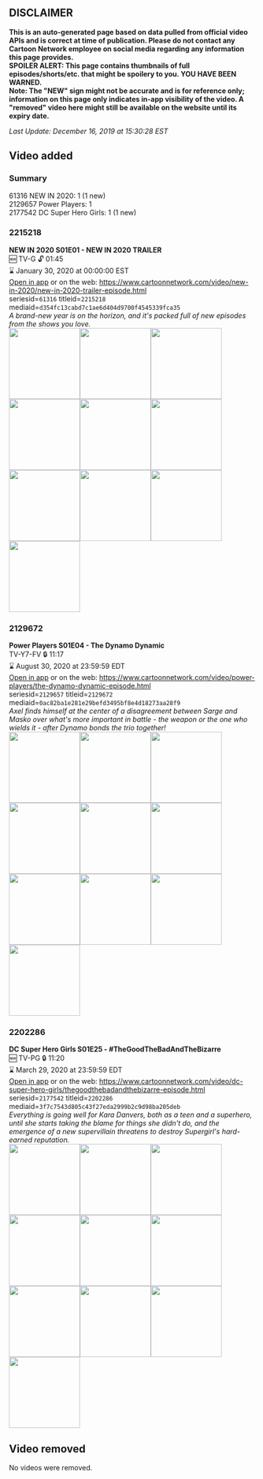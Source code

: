 ## DISCLAIMER
**This is an auto-generated page based on data pulled from official video APIs and is correct at time of publication. Please do not contact any Cartoon Network employee on social media regarding any information this page provides.**  
**SPOILER ALERT: This page contains thumbnails of full episodes/shorts/etc. that might be spoilery to you. YOU HAVE BEEN WARNED.**  
**Note: The "NEW" sign might not be accurate and is for reference only; information on this page only indicates in-app visibility of the video. A "removed" video here might still be available on the website until its expiry date.**  

_Last Update: December 16, 2019 at 15:30:28 EST_
## Video added
### Summary
61316 NEW IN 2020: 1 (1 new)  
2129657 Power Players: 1  
2177542 DC Super Hero Girls: 1 (1 new)  
### 2215218
**NEW IN 2020 S01E01 - NEW IN 2020 TRAILER**  
🆕 TV-G 🔓 01:45  
⌛ January 30, 2020 at 00:00:00 EST  
[Open in app](https://tinyurl.com/ukhb3lg) or on the web: https://www.cartoonnetwork.com/video/new-in-2020/new-in-2020-trailer-episode.html  
seriesid=`61316` titleid=`2215218` mediaid=`d354fc13cabd7c1ae6d404d9700f4545339fca35`  
_A brand-new year is on the horizon, and it's packed full of new episodes from the shows you love._  
<a href="https://s3.amazonaws.com/cartoonorchestrator/2215218_001_1280x720.jpg"><img src="https://s3.amazonaws.com/cartoonorchestrator/2215218_001_640x360.jpg" height="144px" /></a><a href="https://s3.amazonaws.com/cartoonorchestrator/2215218_002_1280x720.jpg"><img src="https://s3.amazonaws.com/cartoonorchestrator/2215218_002_640x360.jpg" height="144px" /></a><a href="https://s3.amazonaws.com/cartoonorchestrator/2215218_003_1280x720.jpg"><img src="https://s3.amazonaws.com/cartoonorchestrator/2215218_003_640x360.jpg" height="144px" /></a><a href="https://s3.amazonaws.com/cartoonorchestrator/2215218_004_1280x720.jpg"><img src="https://s3.amazonaws.com/cartoonorchestrator/2215218_004_640x360.jpg" height="144px" /></a><a href="https://s3.amazonaws.com/cartoonorchestrator/2215218_005_1280x720.jpg"><img src="https://s3.amazonaws.com/cartoonorchestrator/2215218_005_640x360.jpg" height="144px" /></a><a href="https://s3.amazonaws.com/cartoonorchestrator/2215218_006_1280x720.jpg"><img src="https://s3.amazonaws.com/cartoonorchestrator/2215218_006_640x360.jpg" height="144px" /></a><a href="https://s3.amazonaws.com/cartoonorchestrator/2215218_007_1280x720.jpg"><img src="https://s3.amazonaws.com/cartoonorchestrator/2215218_007_640x360.jpg" height="144px" /></a><a href="https://s3.amazonaws.com/cartoonorchestrator/2215218_008_1280x720.jpg"><img src="https://s3.amazonaws.com/cartoonorchestrator/2215218_008_640x360.jpg" height="144px" /></a><a href="https://s3.amazonaws.com/cartoonorchestrator/2215218_009_1280x720.jpg"><img src="https://s3.amazonaws.com/cartoonorchestrator/2215218_009_640x360.jpg" height="144px" /></a><a href="https://s3.amazonaws.com/cartoonorchestrator/2215218_010_1280x720.jpg"><img src="https://s3.amazonaws.com/cartoonorchestrator/2215218_010_640x360.jpg" height="144px" /></a>
### 2129672
**Power Players S01E04 - The Dynamo Dynamic**  
TV-Y7-FV 🔒 11:17  
⌛ August 30, 2020 at 23:59:59 EDT  
[Open in app](https://tinyurl.com/vk52edy) or on the web: https://www.cartoonnetwork.com/video/power-players/the-dynamo-dynamic-episode.html  
seriesid=`2129657` titleid=`2129672` mediaid=`0ac82ba1e281e29befd3495bf8e4d18273aa28f9`  
_Axel finds himself at the center of a disagreement between Sarge and Masko over what's more important in battle - the weapon or the one who wields it - after Dynamo bonds the trio together!_  
<a href="https://s3.amazonaws.com/cartoonorchestrator/2129672_001_1280x720.jpg"><img src="https://s3.amazonaws.com/cartoonorchestrator/2129672_001_640x360.jpg" height="144px" /></a><a href="https://s3.amazonaws.com/cartoonorchestrator/2129672_002_1280x720.jpg"><img src="https://s3.amazonaws.com/cartoonorchestrator/2129672_002_640x360.jpg" height="144px" /></a><a href="https://s3.amazonaws.com/cartoonorchestrator/2129672_003_1280x720.jpg"><img src="https://s3.amazonaws.com/cartoonorchestrator/2129672_003_640x360.jpg" height="144px" /></a><a href="https://s3.amazonaws.com/cartoonorchestrator/2129672_004_1280x720.jpg"><img src="https://s3.amazonaws.com/cartoonorchestrator/2129672_004_640x360.jpg" height="144px" /></a><a href="https://s3.amazonaws.com/cartoonorchestrator/2129672_005_1280x720.jpg"><img src="https://s3.amazonaws.com/cartoonorchestrator/2129672_005_640x360.jpg" height="144px" /></a><a href="https://s3.amazonaws.com/cartoonorchestrator/2129672_006_1280x720.jpg"><img src="https://s3.amazonaws.com/cartoonorchestrator/2129672_006_640x360.jpg" height="144px" /></a><a href="https://s3.amazonaws.com/cartoonorchestrator/2129672_007_1280x720.jpg"><img src="https://s3.amazonaws.com/cartoonorchestrator/2129672_007_640x360.jpg" height="144px" /></a><a href="https://s3.amazonaws.com/cartoonorchestrator/2129672_008_1280x720.jpg"><img src="https://s3.amazonaws.com/cartoonorchestrator/2129672_008_640x360.jpg" height="144px" /></a><a href="https://s3.amazonaws.com/cartoonorchestrator/2129672_009_1280x720.jpg"><img src="https://s3.amazonaws.com/cartoonorchestrator/2129672_009_640x360.jpg" height="144px" /></a><a href="https://s3.amazonaws.com/cartoonorchestrator/2129672_010_1280x720.jpg"><img src="https://s3.amazonaws.com/cartoonorchestrator/2129672_010_640x360.jpg" height="144px" /></a>
### 2202286
**DC Super Hero Girls S01E25 - #TheGoodTheBadAndTheBizarre**  
🆕 TV-PG 🔒 11:20  
⌛ March 29, 2020 at 23:59:59 EDT  
[Open in app](https://tinyurl.com/t6u9md9) or on the web: https://www.cartoonnetwork.com/video/dc-super-hero-girls/thegoodthebadandthebizarre-episode.html  
seriesid=`2177542` titleid=`2202286` mediaid=`3f7c7543d805c43f27eda2999b2c9d98ba205deb`  
_Everything is going well for Kara Danvers, both as a teen and a superhero, until she starts taking the blame for things she didn't do, and the emergence of a new supervillain threatens to destroy Supergirl's hard-earned reputation._  
<a href="https://s3.amazonaws.com/cartoonorchestrator/2202286_001_1280x720.jpg"><img src="https://s3.amazonaws.com/cartoonorchestrator/2202286_001_640x360.jpg" height="144px" /></a><a href="https://s3.amazonaws.com/cartoonorchestrator/2202286_002_1280x720.jpg"><img src="https://s3.amazonaws.com/cartoonorchestrator/2202286_002_640x360.jpg" height="144px" /></a><a href="https://s3.amazonaws.com/cartoonorchestrator/2202286_003_1280x720.jpg"><img src="https://s3.amazonaws.com/cartoonorchestrator/2202286_003_640x360.jpg" height="144px" /></a><a href="https://s3.amazonaws.com/cartoonorchestrator/2202286_004_1280x720.jpg"><img src="https://s3.amazonaws.com/cartoonorchestrator/2202286_004_640x360.jpg" height="144px" /></a><a href="https://s3.amazonaws.com/cartoonorchestrator/2202286_005_1280x720.jpg"><img src="https://s3.amazonaws.com/cartoonorchestrator/2202286_005_640x360.jpg" height="144px" /></a><a href="https://s3.amazonaws.com/cartoonorchestrator/2202286_006_1280x720.jpg"><img src="https://s3.amazonaws.com/cartoonorchestrator/2202286_006_640x360.jpg" height="144px" /></a><a href="https://s3.amazonaws.com/cartoonorchestrator/2202286_007_1280x720.jpg"><img src="https://s3.amazonaws.com/cartoonorchestrator/2202286_007_640x360.jpg" height="144px" /></a><a href="https://s3.amazonaws.com/cartoonorchestrator/2202286_008_1280x720.jpg"><img src="https://s3.amazonaws.com/cartoonorchestrator/2202286_008_640x360.jpg" height="144px" /></a><a href="https://s3.amazonaws.com/cartoonorchestrator/2202286_009_1280x720.jpg"><img src="https://s3.amazonaws.com/cartoonorchestrator/2202286_009_640x360.jpg" height="144px" /></a><a href="https://s3.amazonaws.com/cartoonorchestrator/2202286_010_1280x720.jpg"><img src="https://s3.amazonaws.com/cartoonorchestrator/2202286_010_640x360.jpg" height="144px" /></a>
## Video removed
No videos were removed.  
